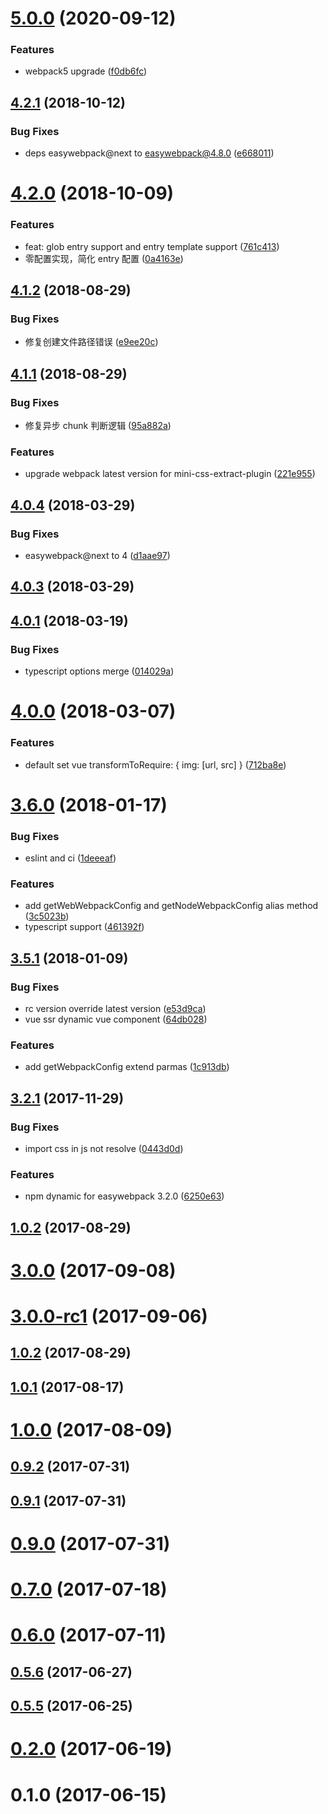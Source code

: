 # [5.0.0](https://github.com/easy-team/easywebpack-vue/compare/4.5.0...5.0.0) (2020-09-12)

### Features

* webpack5 upgrade ([f0db6fc](https://github.com/easy-team/easywebpack-vue/commit/f0db6fcdda520d3523592532aa9d6ed6ed1a1f75))


## [4.2.1](https://github.com/easy-team/easywebpack-vue/compare/4.2.0...4.2.1) (2018-10-12)

### Bug Fixes

* deps easywebpack@next to easywebpack@4.8.0 ([e668011](https://github.com/easy-team/easywebpack-vue/commit/e66801137a072dc92c833e1e34c131d64451dbed))


# [4.2.0](https://github.com/easy-team/easywebpack-vue/compare/4.1.2...4.2.0) (2018-10-09)


### Features

* feat: glob entry support and entry template support ([761c413](https://github.com/easy-team/easywebpack-vue/commit/761c413d9bde0a10dbfbb73d39609410b074e136))
* 零配置实现，简化 entry 配置 ([0a4163e](https://github.com/easy-team/easywebpack-vue/commit/0a4163e23b4f93a09c0ccb2815042c1324ccd72a))



## [4.1.2](https://github.com/easy-team/easywebpack-vue/compare/4.1.1...4.1.2) (2018-08-29)


### Bug Fixes

* 修复创建文件路径错误 ([e9ee20c](https://github.com/easy-team/easywebpack-vue/commit/e9ee20c45449df779759df019136ab828b97c5a5))



## [4.1.1](https://github.com/easy-team/easywebpack-vue/compare/4.0.4...4.1.1) (2018-08-29)


### Bug Fixes

* 修复异步 chunk 判断逻辑 ([95a882a](https://github.com/easy-team/easywebpack-vue/commit/95a882a74bef1f0eec95d46137b57f38d08b93e4))


### Features

* upgrade webpack latest version for mini-css-extract-plugin ([221e955](https://github.com/easy-team/easywebpack-vue/commit/221e9557ab22ea4f2d018990cc95c4ca5516107c))



## [4.0.4](https://github.com/easy-team/easywebpack-vue/compare/4.0.3...4.0.4) (2018-03-29)


### Bug Fixes

* easywebpack@next to 4 ([d1aae97](https://github.com/easy-team/easywebpack-vue/commit/d1aae974d3dd71085096fd07e882f749e1ddad88))



## [4.0.3](https://github.com/easy-team/easywebpack-vue/compare/4.0.1...4.0.3) (2018-03-29)



## [4.0.1](https://github.com/easy-team/easywebpack-vue/compare/4.0.0...4.0.1) (2018-03-19)


### Bug Fixes

* typescript options merge ([014029a](https://github.com/easy-team/easywebpack-vue/commit/014029ad644a0f7b1556b2d18d96b8142fd2a0f6))



# [4.0.0](https://github.com/easy-team/easywebpack-vue/compare/3.6.0...4.0.0) (2018-03-07)


### Features

* default set vue transformToRequire: { img: [url, src] } ([712ba8e](https://github.com/easy-team/easywebpack-vue/commit/712ba8e21ba9074aeffd1f1ba2725d78642ceeb1))



# [3.6.0](https://github.com/easy-team/easywebpack-vue/compare/3.5.1...3.6.0) (2018-01-17)


### Bug Fixes

* eslint and ci ([1deeeaf](https://github.com/easy-team/easywebpack-vue/commit/1deeeaf1fe28e6694be8b7ea6dde7a90174a80e4))


### Features

* add getWebWebpackConfig and getNodeWebpackConfig alias method ([3c5023b](https://github.com/easy-team/easywebpack-vue/commit/3c5023b040878187ec63c477b9d0768bd18e1a70))
* typescript support ([461392f](https://github.com/easy-team/easywebpack-vue/commit/461392fcfa8cc24bf8d3c77ff3f6e1a8d75dea2f))



## [3.5.1](https://github.com/easy-team/easywebpack-vue/compare/3.2.1...3.5.1) (2018-01-09)


### Bug Fixes

* rc version override latest version ([e53d9ca](https://github.com/easy-team/easywebpack-vue/commit/e53d9cadf5cbdd2b6ecaf8d947da6f98b5d90e5b))
* vue ssr dynamic vue component ([64db028](https://github.com/easy-team/easywebpack-vue/commit/64db028f80266c9faa7337d52d33d44288205f61))


### Features

* add getWebpackConfig extend parmas ([1c913db](https://github.com/easy-team/easywebpack-vue/commit/1c913db76f9675b93627b1da636ac6700838aa35))



## [3.2.1](https://github.com/easy-team/easywebpack-vue/compare/3.2.0...3.2.1) (2017-11-29)


### Bug Fixes

* import css in js not resolve ([0443d0d](https://github.com/easy-team/easywebpack-vue/commit/0443d0d79970316e17f9e701d1f1594bffa98d26))


### Features

* npm dynamic for easywebpack 3.2.0 ([6250e63](https://github.com/easy-team/easywebpack-vue/commit/6250e639d1c9ef105b4c90d60c344f07f7181d1b))



## [1.0.2](https://github.com/easy-team/easywebpack-vue/compare/1.0.1...1.0.2) (2017-08-29)



# [3.0.0](https://github.com/easy-team/easywebpack-vue/compare/3.0.0-rc1...3.0.0) (2017-09-08)



# [3.0.0-rc1](https://github.com/easy-team/easywebpack-vue/compare/1.0.2...3.0.0-rc1) (2017-09-06)



## [1.0.2](https://github.com/easy-team/easywebpack-vue/compare/1.0.1...1.0.2) (2017-08-29)



## [1.0.1](https://github.com/easy-team/easywebpack-vue/compare/1.0.0...1.0.1) (2017-08-17)



# [1.0.0](https://github.com/easy-team/easywebpack-vue/compare/0.9.2...1.0.0) (2017-08-09)



## [0.9.2](https://github.com/easy-team/easywebpack-vue/compare/0.9.1...0.9.2) (2017-07-31)



## [0.9.1](https://github.com/easy-team/easywebpack-vue/compare/0.9.0...0.9.1) (2017-07-31)



# [0.9.0](https://github.com/easy-team/easywebpack-vue/compare/0.7.0...0.9.0) (2017-07-31)



# [0.7.0](https://github.com/easy-team/easywebpack-vue/compare/0.6.0...0.7.0) (2017-07-18)



# [0.6.0](https://github.com/easy-team/easywebpack-vue/compare/0.5.6...0.6.0) (2017-07-11)



## [0.5.6](https://github.com/easy-team/easywebpack-vue/compare/0.5.5...0.5.6) (2017-06-27)



## [0.5.5](https://github.com/easy-team/easywebpack-vue/compare/0.2.0...0.5.5) (2017-06-25)



# [0.2.0](https://github.com/easy-team/easywebpack-vue/compare/0.1.0...0.2.0) (2017-06-19)



# 0.1.0 (2017-06-15)



